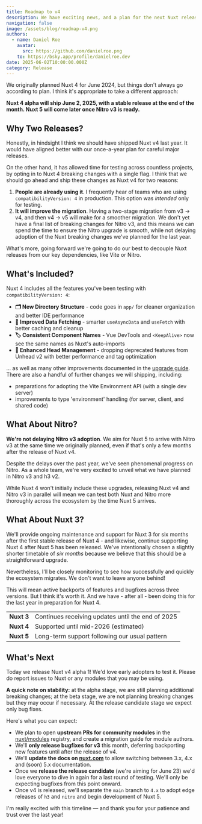 ```yaml
---
title: Roadmap to v4
description: We have exciting news, and a plan for the next Nuxt release. Nuxt 4 alpha will ship June 2, 2025, with a stable release at the end of the month. Nuxt 5 will come later once Nitro v3 is ready.
navigation: false
image: /assets/blog/roadmap-v4.png
authors:
  - name: Daniel Roe
    avatar:
      src: https://github.com/danielroe.png
    to: https://bsky.app/profile/danielroe.dev
date: 2025-06-02T10:00:00.000Z
category: Release
---
```


We originally planned Nuxt 4 for June 2024, but things don't always go according to plan. I think it's appropriate to take a different approach:

**Nuxt 4 alpha will ship June 2, 2025, with a stable release at the end of the month. Nuxt 5 will come later once Nitro v3 is ready.**

## Why Two Releases?

Honestly, in hindsight I think we should have shipped Nuxt v4 last year. It would have aligned better with our once-a-year plan for careful major releases.

On the other hand, it has allowed time for testing across countless projects, by opting in to Nuxt 4 breaking changes with a single flag. I think that we should go ahead and ship these changes as Nuxt v4 for two reasons:

1. **People are already using it**. I frequently hear of teams who are using `compatibilityVersion: 4` in production. This option was _intended_ only for testing.
2. **It will improve the migration**. Having a two-stage migration from v3 -> v4, and then v4 -> v5 will make for a smoother migration. We don't yet have a final list of breaking changes for Nitro v3, and this means we can spend the time to ensure the Nitro upgrade is smooth, while not delaying adoption of the Nuxt breaking changes we've planned for the last year.

What's more, going forward we're going to do our best to decouple Nuxt releases from our key dependencies, like Vite or Nitro.

## What's Included?

Nuxt 4 includes all the features you've been testing with `compatibilityVersion: 4`:

- **🗂️ New Directory Structure** - code goes in `app/` for cleaner organization and better IDE performance
- **🔄 Improved Data Fetching** - smarter `useAsyncData` and `useFetch` with better caching and cleanup
- **🏷️ Consistent Component Names** - Vue DevTools and `<KeepAlive>` now see the same names as Nuxt's auto-imports
- **📄 Enhanced Head Management** - dropping deprecated features from Unhead v2 with better performance and tag optimization

... as well as many other improvements documented in the [upgrade guide](/docs/getting-started/upgrade). There are also a handful of further changes we will shipping, including:

- preparations for adopting the Vite Environment API (with a single dev server)
- improvements to type 'environment' handling (for server, client, and shared code)

## What About Nitro?

**We're not delaying Nitro v3 adoption**. We aim for Nuxt 5 to arrive with Nitro v3 at the same time we originally planned, even if that's only a few months after the release of Nuxt v4.

Despite the delays over the past year, we've seen phenomenal progress on Nitro. As a whole team, we're very excited to unveil what we have planned in Nitro v3 and h3 v2.

While Nuxt 4 won't initially include these upgrades, releasing Nuxt v4 and Nitro v3 in parallel will mean we can test both Nuxt and Nitro more thoroughly across the ecosystem by the time Nuxt 5 arrives.

## What About Nuxt 3?

We'll provide ongoing maintenance and support for Nuxt 3 for six months after the first stable release of Nuxt 4 - and likewise, continue supporting Nuxt 4 after Nuxt 5 has been released. We've intentionally chosen a slightly shorter timetable of _six months_ because we believe that this should be a straightforward upgrade.

Nevertheless, I'll be closely monitoring to see how successfully and quickly the ecosystem migrates. We don't want to leave anyone behind!

This will mean active backports of features and bugfixes across three versions. But I think it's worth it. And we have - after all - been doing this for the last year in preparation for Nuxt 4.

|            |                                                   |
| ---------- | ------------------------------------------------- |
| **Nuxt 3** | Continues receiving updates until the end of 2025 |
| **Nuxt 4** | Supported until mid-2026 (estimated)              |
| **Nuxt 5** | Long-term support following our usual pattern     |

## What's Next

Today we release Nuxt v4 alpha 1! We'd love early adopters to test it. Please do report issues to Nuxt or any modules that you may be using.

**A quick note on stability:** at the alpha stage, we are still planning additional breaking changes; at the beta stage, we are not planning breaking changes but they may occur if necessary. At the release candidate stage we expect only bug fixes.

Here's what you can expect:

- We plan to open **upstream PRs for community modules** in the [nuxt/modules](https://github.com/nuxt/modules) registry, and create a migration guide for module authors.
- We'll **only release bugfixes for v3** this month, deferring backporting new features until after the release of v4.
- We'll **update the docs on [nuxt.com](https://nuxt.com)** to allow switching between 3.x, 4.x and (soon) 5.x documentation.
- Once we **release the release candidate** (we're aiming for June 23) we'd love everyone to dive in again for a last round of testing. We'll only be expecting bugfixes from this point onward.
- Once v4 is released, we'll separate the `main` branch to `4.x` to adopt edge releases of `h3` and `nitro` and begin development of Nuxt 5.

I'm really excited with this timeline &mdash; and thank you for your patience and trust over the last year!
